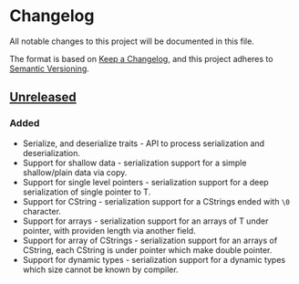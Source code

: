 # Changelog

All notable changes to this project will be documented in this file.

The format is based on [Keep a Changelog](https://keepachangelog.com/en/1.1.0/),
and this project adheres to [Semantic Versioning](https://semver.org/spec/v2.0.0.html).

## [Unreleased]

### Added

- Serialize, and deserialize traits - API to process serialization and deserialization.
- Support for shallow data - serialization support for a simple shallow/plain data via copy.
- Support for single level pointers - serialization support for a deep serialization of single pointer to T.
- Support for CString - serialization support for a CStrings ended with `\0` character.
- Support for arrays - serialization support for an arrays of T under pointer, with providen length via another field.
- Support for array of CStrings - serialization support for an arrays of CString, each CString is under pointer which make double pointer.
- Support for dynamic types - serialization support for a dynamic types which size cannot be known by compiler.

[unreleased]: https://github.com/Vixenka/cdump/compare/v0.1.0...HEAD
[0.1.0]: https://github.com/Vixenka/cdump/releases/tag/v0.1.0

